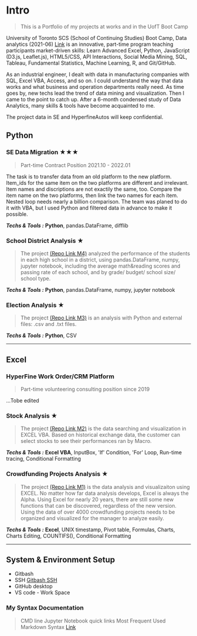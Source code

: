# Intro
> This is a Portfolio of my projects at works and in the UofT Boot Camp

University of Toronto SCS (School of Continuing Studies) Boot Camp, Data analytics (2021-06) [Link](https://bootcamp.learn.utoronto.ca/data/) is an innovative, part-time program teaching participants market-driven skills: Learn Advanced Excel, Python, JavaScript (D3.js, Leaflet.js), HTML5/CSS, API Interactions, Social Media Mining, SQL, Tableau, Fundamental Statistics, Machine Learning, R, and Git/GitHub.

As an industrial engineer, I dealt with data in manufacturing companies with SQL, Excel VBA, Access, and so on. I could understand the way that data works and what business and operation departments really need. As time goes by, new techs lead the trend of data mining and visualization. Then I came to the point to catch up. After a 6-month condensed study of Data Analytics, many skills & tools have become acquainted to me.

The project data in SE and HyperfineAutos will keep confidential.


## Python

### SE Data Migration &#9733;&#9733;&#9733;
>Part-time Contract Position 2021.10 - 2022.01

The task is to transfer data from an old platform to the new platform. Item_ids for the same item on the two platforms are different and irrelevant. Item names and discriptions are not exactily the same, too. Compare the item name on the two platforms, then link the two names for each item. Nested loop needs nearly a billion comparison. The team was planed to do it with VBA, but I used Python and filtered data in advance to make it possible.

**_Techs & Tools :_** **Python**, pandas.DataFrame, difflib

### School District Analysis &#9733;
>The project [(Repo Link M4)](https://github.com/hjx2019/School_District_Analysis.git) analyzed the performance of the students in each high school in a district, using pandas.DataFrame, numpy, jupyter notebook, including the average math&reading scores and passing rate of each school, and by grade/ budget/ school size/ school type. 

**_Techs & Tools :_** **Python**, pandas.DataFrame, numpy, jupyter notebook

### Election Analysis &#9733;
>The project [(Repo Link M3)](https://github.com/hjx2019/election-analysis.git) is an analysis with Python and external files: .csv and .txt files.

**_Techs & Tools :_** **Python**, CSV

******


## Excel
### HyperFine Work Order/CRM Platform
>Part-time volunteering consulting position since 2019

...Tobe edited


### Stock Analysis &#9733;
>The project [(Repo Link M2)](https://github.com/hjx2019/stocks-analysis.git) is the data searching and visualization in EXCEL VBA. Based on historical exchange data, the customer can select stocks to see their performances ran by Macro.

**_Techs & Tools :_** **Excel VBA**, InputBox, 'If' Condition, 'For' Loop, Run-time tracing, Conditional Formatting

### Crowdfunding Projects Analysis &#9733;
>The project [(Repo Link M1)](https://github.com/hjx2019/Kickstarter-Analysis.git) is the data analysis and visualizaiton using EXCEL. No matter how far data analysis develops, Excel is always the Alpha. Using Excel for nearly 20 years, there are still some new functions that can be discovered, regardless of the new version. Using the data of over 4000 crowdfunding projects needs to be organized and visualized for the manager to analyze easily.

**_Techs & Tools :_** **Excel**, UNIX timestamp, Pivot table, Formulas, Charts, Charts Editing, COUNTIFS(), Conditional Formatting 

******

## System & Environment Setup

* Gitbash
* SSH [Gitbash SSH](GitHub/GitBash.md)
* GitHub desktop
* VS code - Work Space

### My Syntax Documentation
> CMD line
> Jupyter Notebook quick links
>  Most Frequent Used Markdown Syntax [Link](GitHub/MCS.md)
